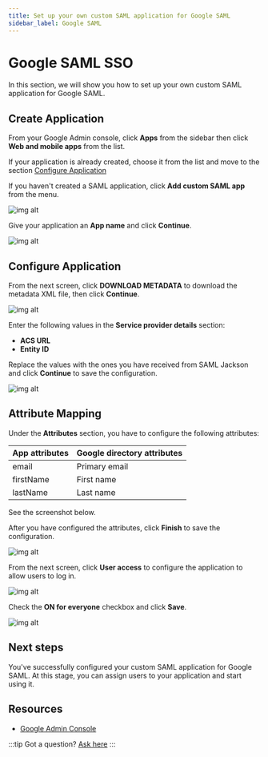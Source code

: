 ```yaml
---
title: Set up your own custom SAML application for Google SAML
sidebar_label: Google SAML
---
```


# Google SAML SSO

In this section, we will show you how to set up your own custom SAML application for Google SAML.

## Create Application

From your Google Admin console, click **Apps** from the sidebar then click **Web and mobile apps** from the list.

If your application is already created, choose it from the list and move to the section [Configure Application](#configure-application)

If you haven't created a SAML application, click **Add custom SAML app** from the menu.

![img alt](/img/sso-providers/google/1.png)

Give your application an **App name** and click **Continue**.

![img alt](/img/sso-providers/google/2.png)

## Configure Application

From the next screen, click **DOWNLOAD METADATA** to download the metadata XML file, then click **Continue**.

![img alt](/img/sso-providers/google/3.png)

Enter the following values in the **Service provider details** section:

- **ACS URL**
- **Entity ID**

Replace the values with the ones you have received from SAML Jackson and click **Continue** to save the configuration.

![img alt](/img/sso-providers/google/4.png)

## Attribute Mapping

Under the **Attributes** section, you have to configure the following attributes:

| App attributes | Google directory attributes |
| -------------- | --------------------------- |
| email          | Primary email               |
| firstName      | First name                  |
| lastName       | Last name                   |

See the screenshot below.

After you have configured the attributes, click **Finish** to save the configuration.

![img alt](/img/sso-providers/google/5.png)

From the next screen, click **User access** to configure the application to allow users to log in.

![img alt](/img/sso-providers/google/6.png)

Check the **ON for everyone** checkbox and click **Save**.

![img alt](/img/sso-providers/google/7.png)

## Next steps

You've successfully configured your custom SAML application for Google SAML. At this stage, you can assign users to your application and start using it.

## Resources

- [Google Admin Console](https://admin.google.com/)

:::tip
Got a question? [Ask here](https://discord.gg/uyb7pYt4Pa)
:::
